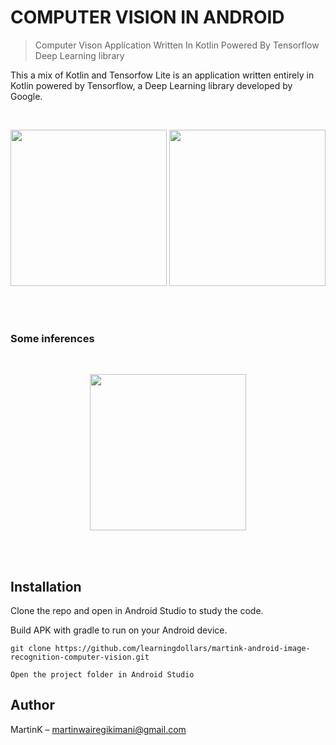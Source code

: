 # COMPUTER VISION IN ANDROID

> Computer Vison Application Written In Kotlin Powered By Tensorflow Deep Learning library

This a mix of Kotlin and Tensorfow Lite is an application written entirely in Kotlin
powered by Tensorflow, a Deep Learning library developed by Google.

<br>
<p align="center">

  <img src="https://raw.githubusercontent.com/eddywm/KTFLITE/master/assets/img1.png" width="250">

   <img src="https://raw.githubusercontent.com/eddywm/KTFLITE/master/assets/_img2.png" width="250">


   </p>
<br>
<br>

### Some inferences

<br>
<p align="center">

  <img src="https://raw.githubusercontent.com/eddywm/KTFLITE/master/assets/_inference1.png" width="250">

  
  </p>
<br>
<br>


## Installation

Clone the repo and open in Android Studio to study the code.

Build APK with gradle to run on your Android device.


``git clone https://github.com/learningdollars/martink-android-image-recognition-computer-vision.git ``

``Open the project folder in Android Studio``


## Author

MartinK – martinwairegikimani@gmail.com

